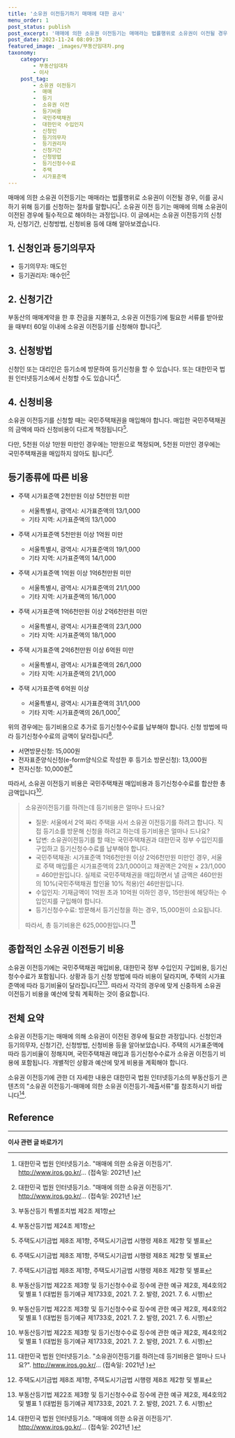 ```yaml
---
title: '소유권 이전등기하기 매매에 대한 공시'
menu_order: 1
post_status: publish
post_excerpt: '매매에 의한 소유권 이전등기는 매매라는 법률행위로 소유권이 이전될 경우, 이를 공시하기 위해 등기를 신청하는 절차를 말합니다  1 . 소유권 이전 등기는 매매에 의해 소유권이 이전된 경우에 필수적으로 해야하는 과정입니다. 이 글에서는 소유권 이전등기의 신청자, 신청기간, 신청방법, 신청비용 등에 대해 알아보겠습니다.'
post_date: 2023-11-24 08:09:39
featured_image: _images/부동산임대차.png
taxonomy:
    category:
        - 부동산임대차
        - 이사
    post_tag:
        - 소유권 이전등기
        -  매매
        -  등기
        -  소유권 이전
        -  등기비용
        -  국민주택채권
        -  대한민국 수입인지
        -  신청인
        -  등기의무자
        -  등기권리자
        -  신청기간
        -  신청방법
        -  등기신청수수료
        -  주택
        -  시가표준액
---
```



매매에 의한 소유권 이전등기는 매매라는 법률행위로 소유권이 이전될 경우, 이를 공시하기 위해 등기를 신청하는 절차를 말합니다[^1]. 소유권 이전 등기는 매매에 의해 소유권이 이전된 경우에 필수적으로 해야하는 과정입니다. 이 글에서는 소유권 이전등기의 신청자, 신청기간, 신청방법, 신청비용 등에 대해 알아보겠습니다.

## 1. 신청인과 등기의무자

- 등기의무자: 매도인
- 등기권리자: 매수인[^1]

## 2. 신청기간

부동산의 매매계약을 한 후 잔금을 지불하고, 소유권 이전등기에 필요한 서류를 받아왔을 때부터 60일 이내에 소유권 이전등기를 신청해야 합니다[^2].

## 3. 신청방법

신청인 또는 대리인은 등기소에 방문하여 등기신청을 할 수 있습니다. 또는 대한민국 법원 인터넷등기소에서 신청할 수도 있습니다[^3].

## 4. 신청비용

소유권 이전등기를 신청할 때는 국민주택채권을 매입해야 합니다. 매입한 국민주택채권의 금액에 따라 신청비용이 다르게 책정됩니다[^4].

다만, 5천원 이상 1만원 미만인 경우에는 1만원으로 책정되며, 5천원 미만인 경우에는 국민주택채권을 매입하지 않아도 됩니다[^4].

## 등기종류에 따른 비용

- 주택 시가표준액 2천만원 이상 5천만원 미만
  - 서울특별시, 광역시: 시가표준액의 13/1,000
  - 기타 지역: 시가표준액의 13/1,000

- 주택 시가표준액 5천만원 이상 1억원 미만
  - 서울특별시, 광역시: 시가표준액의 19/1,000
  - 기타 지역: 시가표준액의 14/1,000

- 주택 시가표준액 1억원 이상 1억6천만원 미만
  - 서울특별시, 광역시: 시가표준액의 21/1,000
  - 기타 지역: 시가표준액의 16/1,000

- 주택 시가표준액 1억6천만원 이상 2억6천만원 미만
  - 서울특별시, 광역시: 시가표준액의 23/1,000
  - 기타 지역: 시가표준액의 18/1,000

- 주택 시가표준액 2억6천만원 이상 6억원 미만
  - 서울특별시, 광역시: 시가표준액의 26/1,000
  - 기타 지역: 시가표준액의 21/1,000

- 주택 시가표준액 6억원 이상
  - 서울특별시, 광역시: 시가표준액의 31/1,000
  - 기타 지역: 시가표준액의 26/1,000[^4]

위의 경우에는 등기비용으로 추가로 등기신청수수료를 납부해야 합니다. 신청 방법에 따라 등기신청수수료의 금액이 달라집니다[^5].

- 서면방문신청: 15,000원
- 전자표준양식신청(e-form양식으로 작성한 후 등기소 방문신청): 13,000원
- 전자신청: 10,000원[^5]

따라서, 소유권 이전등기 비용은 국민주택채권 매입비용과 등기신청수수료를 합산한 총 금액입니다[^5].

> 소유권이전등기를 하려는데 등기비용은 얼마나 드나요?
> - 질문: 서울에서 2억 짜리 주택을 사서 소유권 이전등기를 하려고 합니다. 직접 등기소를 방문해 신청을 하려고 하는데 등기비용은 얼마나 드나요?
> - 답변: 소유권이전등기를 할 때는 국민주택채권과 대한민국 정부 수입인지를 구입하고 등기신청수수료를 납부해야 합니다.
> - 국민주택채권: 시가표준액 1억6천만원 이상 2억6천만원 미만인 경우, 서울로 주택 매입률은 시가표준액의 23/1,000이고 채권액은 2억원 × 23/1,000 = 460만원입니다. 실제로 국민주택채권을 매입하면서 낼 금액은 460만원의 10%(국민주택채권 할인율 10% 적용)인 46만원입니다.
> - 수입인지: 기재금액이 1억원 초과 10억원 이하인 경우, 15만원에 해당하는 수입인지를 구입해야 합니다.
> - 등기신청수수료: 방문해서 등기신청을 하는 경우, 15,000원이 소요됩니다.
>
> 따라서, 총 등기비용은 625,000원입니다.[^6]

## 종합적인 소유권 이전등기 비용

소유권 이전등기에는 국민주택채권 매입비용, 대한민국 정부 수입인지 구입비용, 등기신청수수료가 포함됩니다. 상황과 등기 신청 방법에 따라 비용이 달라지며, 주택의 시가표준액에 따라 등기비율이 달라집니다[^4][^5]. 따라서 각각의 경우에 맞게 신중하게 소유권 이전등기 비용을 예산에 맞춰 계획하는 것이 중요합니다.

## 전체 요약

소유권 이전등기는 매매에 의해 소유권이 이전된 경우에 필요한 과정입니다. 신청인과 등기의무자, 신청기간, 신청방법, 신청비용 등을 알아보았습니다. 주택의 시가표준액에 따라 등기비율이 정해지며, 국민주택채권 매입과 등기신청수수료가 소유권 이전등기 비용에 포함됩니다. 개별적인 상황과 예산에 맞게 비용을 계획해야 합니다.

소유권 이전등기에 관한 더 자세한 내용은 대한민국 법원 인터넷등기소의 부동산등기 콘텐츠의 "소유권 이전등기-매매에 의한 소유권 이전등기-제출서류"를 참조하시기 바랍니다[^1].

## Reference

[^1]: 대한민국 법원 인터넷등기소. "매매에 의한 소유권 이전등기". http://www.iros.go.kr/... (접속일: 2021년 )
[^2]: 부동산등기 특별조치법 제2조 제1항
[^3]: 부동산등기법 제24조 제1항
[^4]: 주택도시기금법 제8조 제1항, 주택도시기금법 시행령 제8조 제2항 및 별표
[^5]: 부동산등기법 제22조 제3항 및 등기신청수수료 징수에 관한 예규 제2호, 제4호의2 및 별표 1 (대법원 등기예규 제1733호, 2021. 7. 2. 발령, 2021. 7. 6. 시행)
[^6]: 대한민국 법원 인터넷등기소. "소유권이전등기를 하려는데 등기비용은 얼마나 드나요?". http://www.iros.go.kr/... (접속일: 2021년 )
<!-- wp:separator -->
<hr class="wp-block-separator has-alpha-channel-opacity"/>
<!-- /wp:separator -->

<!-- wp:group {"backgroundColor":"base","layout":{"type":"constrained"}} -->
<div class="wp-block-group has-base-background-color has-background"><!-- wp:paragraph {"align":"center","fontSize":"medium"} -->
<p class="has-text-align-center has-large-font-size"><strong>이사 관련 글 바로가기</strong></p>
<!-- /wp:paragraph -->


<!-- wp:latest-posts
{"categories":[{"id":27430,"count":19,"description":"","link":"https://uknowlaw.com/category/%ec%9d%b4%ec%82%ac/","name":"이사","slug":"이사","taxonomy":"category","parent":0,"meta":[],"_links":{"self":[{"href":"https://uknowlaw.com/wp-json/wp/v2/categories/27430"}],"collection":[{"href":"https://uknowlaw.com/wp-json/wp/v2/categories"}],"about":[{"href":"https://uknowlaw.com/wp-json/wp/v2/taxonomies/category"}],"wp:post_type":[{"href":"https://uknowlaw.com/wp-json/wp/v2/posts?categories=27430"}],"curies":[{"name":"wp","href":"https://api.w.org/{rel}","templated":true}]}}],"postsToShow":100,"excerptLength":28,"postLayout":"grid","columns":2,"featuredImageAlign":"left","featuredImageSizeSlug":"large","fontSize":"small"} /--></div>
<!-- /wp:group -->